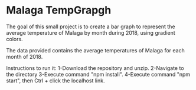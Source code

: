 # Malaga TempGrapgh


The goal of this small project is to create a bar graph to represent the average temperature of Malaga by month during 2018, using gradient colors.

The data provided contains the average temperatures of Malaga for each month of 2018.

Instructions to run it:
1-Download the repository and unzip.
2-Navigate to the directory
3-Execute command "npm install".
4-Execute command "npm start", then Ctrl + click the localhost link. 

